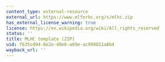 ```yaml
---
content_type: external-resource
external_url: https://www.mlforhc.org/s/mlhc.zip
has_external_license_warning: true
license: https://en.wikipedia.org/wiki/All_rights_reserved
status: ''
title: MLHC template (ZIP)
uid: f635cd94-8e2e-40e6-a69e-ac990821a8b4
wayback_url: ''
---
```

